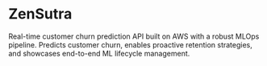 # ZenSutra
Real-time customer churn prediction API built on AWS with a robust MLOps pipeline. Predicts customer churn, enables proactive retention strategies, and showcases end-to-end ML lifecycle management.
